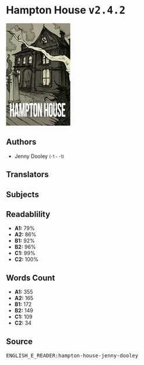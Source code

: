 # Hampton House <kbd>v2.4.2</kbd>

![](./cover.medium.jpg "")

## Authors


 - Jenny Dooley <small>(-1 - -1)</small>

## Translators



## Subjects



## Readablility


 - **A1:** 79%
 - **A2:** 86%
 - **B1:** 92%
 - **B2:** 96%
 - **C1:** 99%
 - **C2:** 100%

## Words Count


 - **A1:** 355
 - **A2:** 165
 - **B1:** 172
 - **B2:** 149
 - **C1:** 109
 - **C2:** 34

## Source


<kbd>ENGLISH_E_READER:hampton-house-jenny-dooley</kbd>
